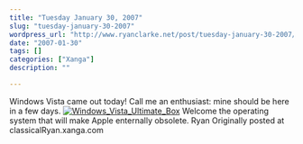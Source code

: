 ```yaml
---
title: "Tuesday January 30, 2007"
slug: "tuesday-january-30-2007"
wordpress_url: "http://www.ryanclarke.net/post/tuesday-january-30-2007/"
date: "2007-01-30"
tags: []
categories: ["Xanga"]
description: ""

---
```


Windows Vista came out today!
Call me an enthusiast: mine should be here in a few days.
[![](http://x3d.xanga.com/444c0b2645130104059924/w63526118.jpg "Windows_Vista_Ultimate_Box")](http://photo.xanga.com/classicalRyan/3d444104059924/photo.html)
Welcome the operating system that will make Apple enternally obsolete.
Ryan
Originally posted at classicalRyan.xanga.com
